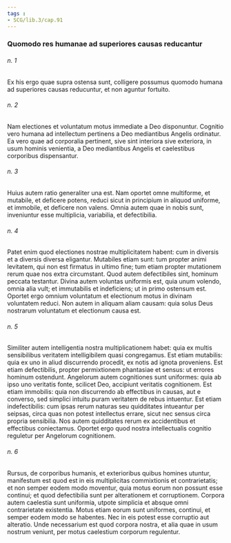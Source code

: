 ```yaml
---
tags : 
- SCG/lib.3/cap.91
---
```


### Quomodo res humanae ad superiores causas reducantur

###### n. 1
Ex his ergo quae supra ostensa sunt, colligere possumus quomodo humana ad superiores causas reducuntur, et non aguntur fortuito.

###### n. 2
Nam electiones et voluntatum motus immediate a Deo disponuntur. Cognitio vero humana ad intellectum pertinens a Deo mediantibus Angelis ordinatur. Ea vero quae ad corporalia pertinent, sive sint interiora sive exteriora, in usum hominis venientia, a Deo mediantibus Angelis et caelestibus corporibus dispensantur.

###### n. 3
Huius autem ratio generaliter una est. Nam oportet omne multiforme, et mutabile, et deficere potens, reduci sicut in principium in aliquod uniforme, et immobile, et deficere non valens. Omnia autem quae in nobis sunt, inveniuntur esse multiplicia, variabilia, et defectibilia.

###### n. 4
Patet enim quod electiones nostrae multiplicitatem habent: cum in diversis et a diversis diversa eligantur. Mutabiles etiam sunt: tum propter animi levitatem, qui non est firmatus in ultimo fine; tum etiam propter mutationem rerum quae nos extra circumstant. Quod autem defectibiles sint, hominum peccata testantur. Divina autem voluntas uniformis est, quia unum volendo, omnia alia vult; et immutabilis et indeficiens; ut in primo ostensum est. Oportet ergo omnium voluntatum et electionum motus in divinam voluntatem reduci. Non autem in aliquam aliam causam: quia solus Deus nostrarum voluntatum et electionum causa est.

###### n. 5
Similiter autem intelligentia nostra multiplicationem habet: quia ex multis sensibilibus veritatem intelligibilem quasi congregamus. Est etiam mutabilis: quia ex uno in aliud discurrendo procedit, ex notis ad ignota proveniens. Est etiam defectibilis, propter permixtionem phantasiae et sensus: ut errores hominum ostendunt. Angelorum autem cognitiones sunt uniformes: quia ab ipso uno veritatis fonte, scilicet Deo, accipiunt veritatis cognitionem. Est etiam immobilis: quia non discurrendo ab effectibus in causas, aut e converso, sed simplici intuitu puram veritatem de rebus intuentur. Est etiam indefectibilis: cum ipsas rerum naturas seu quidditates intueantur per seipsas, circa quas non potest intellectus errare, sicut nec sensus circa propria sensibilia. Nos autem quidditates rerum ex accidentibus et effectibus coniectamus. Oportet ergo quod nostra intellectualis cognitio reguletur per Angelorum cognitionem.

###### n. 6
Rursus, de corporibus humanis, et exterioribus quibus homines utuntur, manifestum est quod est in eis multiplicitas commixtionis et contrarietatis; et non semper eodem modo moventur, quia motus eorum non possunt esse continui; et quod defectibilia sunt per alterationem et corruptionem. Corpora autem caelestia sunt uniformia, utpote simplicia et absque omni contrarietate existentia. Motus etiam eorum sunt uniformes, continui, et semper eodem modo se habentes. Nec in eis potest esse corruptio aut alteratio. Unde necessarium est quod corpora nostra, et alia quae in usum nostrum veniunt, per motus caelestium corporum regulentur.

